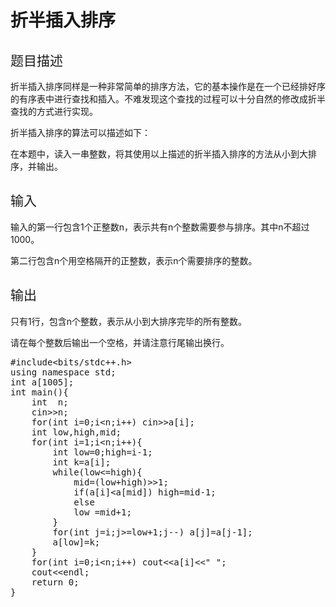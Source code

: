 # 折半插入排序

<h2 style="font-weight: 500;">
  题目描述
</h2>

折半插入排序同样是一种非常简单的排序方法，它的基本操作是在一个已经排好序的有序表中进行查找和插入。不难发现这个查找的过程可以十分自然的修改成折半查找的方式进行实现。

折半插入排序的算法可以描述如下：

在本题中，读入一串整数，将其使用以上描述的折半插入排序的方法从小到大排序，并输出。

<h2 style="font-weight: 500;">
  输入
</h2>

输入的第一行包含1个正整数n，表示共有n个整数需要参与排序。其中n不超过1000。

第二行包含n个用空格隔开的正整数，表示n个需要排序的整数。

<h2 style="font-weight: 500;">
  输出
</h2>

只有1行，包含n个整数，表示从小到大排序完毕的所有整数。

请在每个整数后输出一个空格，并请注意行尾输出换行。

<pre class="EnlighterJSRAW" data-enlighter-language="cpp">#include&lt;bits/stdc++.h&gt;
using namespace std;
int a[1005];
int main(){
    int  n;
    cin&gt;&gt;n;
    for(int i=0;i&lt;n;i++) cin&gt;&gt;a[i];
    int low,high,mid;
    for(int i=1;i&lt;n;i++){
        int low=0;high=i-1;
        int k=a[i];
        while(low&lt;=high){
            mid=(low+high)&gt;&gt;1;
            if(a[i]&lt;a[mid]) high=mid-1;
            else
            low =mid+1;
        }
        for(int j=i;j&gt;=low+1;j--) a[j]=a[j-1];
        a[low]=k;
    }
    for(int i=0;i&lt;n;i++) cout&lt;&lt;a[i]&lt;&lt;" ";
    cout&lt;&lt;endl;
    return 0;
}</pre>

&nbsp;
